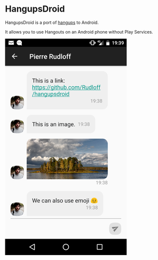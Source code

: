 # HangupsDroid

HangupsDroid is a port of [hangups](https://hangups.readthedocs.io/en/latest/) to Android.

It allows you to use Hangouts on an Android phone without Play Services.

![Screenshot](screenshot.png)

